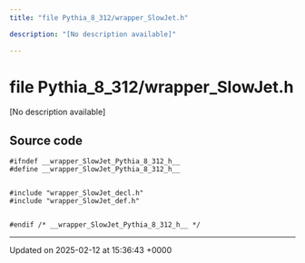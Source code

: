 ```yaml
---
title: "file Pythia_8_312/wrapper_SlowJet.h"

description: "[No description available]"

---
```


# file Pythia_8_312/wrapper_SlowJet.h

[No description available]




## Source code

```
#ifndef __wrapper_SlowJet_Pythia_8_312_h__
#define __wrapper_SlowJet_Pythia_8_312_h__


#include "wrapper_SlowJet_decl.h"
#include "wrapper_SlowJet_def.h"


#endif /* __wrapper_SlowJet_Pythia_8_312_h__ */
```


-------------------------------

Updated on 2025-02-12 at 15:36:43 +0000
